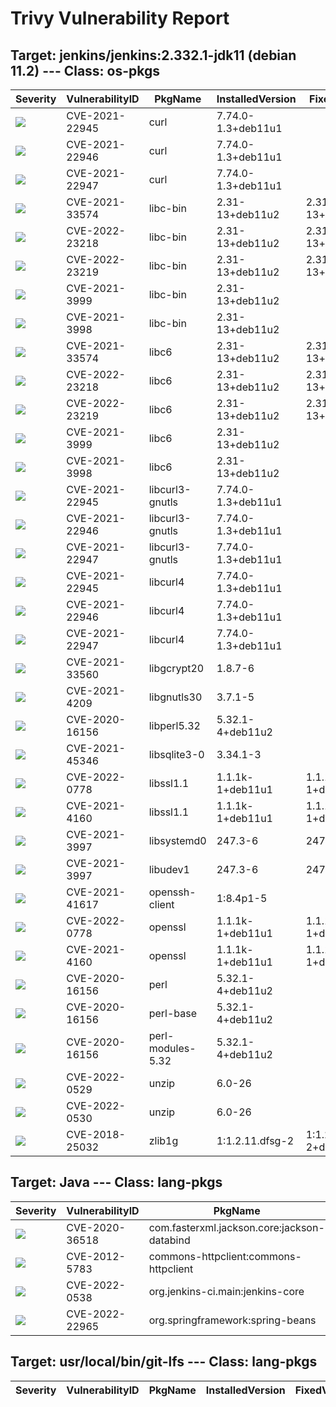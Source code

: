 # Trivy Vulnerability Report




## Target: jenkins/jenkins:2.332.1-jdk11 (debian 11.2) --- Class: os-pkgs
|Severity|VulnerabilityID|PkgName|InstalledVersion|FixedVersion|
|--------|---------------|-------|----------------|------------|
|![](https://img.shields.io/badge/-CRITICAL-red)|CVE-2021-22945|curl|7.74.0-1.3+deb11u1||
|![](https://img.shields.io/badge/-HIGH-orange)|CVE-2021-22946|curl|7.74.0-1.3+deb11u1||
|![](https://img.shields.io/badge/-MEDIUM-yellow)|CVE-2021-22947|curl|7.74.0-1.3+deb11u1||
|![](https://img.shields.io/badge/-CRITICAL-red)|CVE-2021-33574|libc-bin|2.31-13+deb11u2|2.31-13+deb11u3|
|![](https://img.shields.io/badge/-CRITICAL-red)|CVE-2022-23218|libc-bin|2.31-13+deb11u2|2.31-13+deb11u3|
|![](https://img.shields.io/badge/-CRITICAL-red)|CVE-2022-23219|libc-bin|2.31-13+deb11u2|2.31-13+deb11u3|
|![](https://img.shields.io/badge/-HIGH-orange)|CVE-2021-3999|libc-bin|2.31-13+deb11u2||
|![](https://img.shields.io/badge/-MEDIUM-yellow)|CVE-2021-3998|libc-bin|2.31-13+deb11u2||
|![](https://img.shields.io/badge/-CRITICAL-red)|CVE-2021-33574|libc6|2.31-13+deb11u2|2.31-13+deb11u3|
|![](https://img.shields.io/badge/-CRITICAL-red)|CVE-2022-23218|libc6|2.31-13+deb11u2|2.31-13+deb11u3|
|![](https://img.shields.io/badge/-CRITICAL-red)|CVE-2022-23219|libc6|2.31-13+deb11u2|2.31-13+deb11u3|
|![](https://img.shields.io/badge/-HIGH-orange)|CVE-2021-3999|libc6|2.31-13+deb11u2||
|![](https://img.shields.io/badge/-MEDIUM-yellow)|CVE-2021-3998|libc6|2.31-13+deb11u2||
|![](https://img.shields.io/badge/-CRITICAL-red)|CVE-2021-22945|libcurl3-gnutls|7.74.0-1.3+deb11u1||
|![](https://img.shields.io/badge/-HIGH-orange)|CVE-2021-22946|libcurl3-gnutls|7.74.0-1.3+deb11u1||
|![](https://img.shields.io/badge/-MEDIUM-yellow)|CVE-2021-22947|libcurl3-gnutls|7.74.0-1.3+deb11u1||
|![](https://img.shields.io/badge/-CRITICAL-red)|CVE-2021-22945|libcurl4|7.74.0-1.3+deb11u1||
|![](https://img.shields.io/badge/-HIGH-orange)|CVE-2021-22946|libcurl4|7.74.0-1.3+deb11u1||
|![](https://img.shields.io/badge/-MEDIUM-yellow)|CVE-2021-22947|libcurl4|7.74.0-1.3+deb11u1||
|![](https://img.shields.io/badge/-HIGH-orange)|CVE-2021-33560|libgcrypt20|1.8.7-6||
|![](https://img.shields.io/badge/-MEDIUM-yellow)|CVE-2021-4209|libgnutls30|3.7.1-5||
|![](https://img.shields.io/badge/-HIGH-orange)|CVE-2020-16156|libperl5.32|5.32.1-4+deb11u2||
|![](https://img.shields.io/badge/-MEDIUM-yellow)|CVE-2021-45346|libsqlite3-0|3.34.1-3||
|![](https://img.shields.io/badge/-HIGH-orange)|CVE-2022-0778|libssl1.1|1.1.1k-1+deb11u1|1.1.1k-1+deb11u2|
|![](https://img.shields.io/badge/-MEDIUM-yellow)|CVE-2021-4160|libssl1.1|1.1.1k-1+deb11u1|1.1.1k-1+deb11u2|
|![](https://img.shields.io/badge/-MEDIUM-yellow)|CVE-2021-3997|libsystemd0|247.3-6|247.3-7|
|![](https://img.shields.io/badge/-MEDIUM-yellow)|CVE-2021-3997|libudev1|247.3-6|247.3-7|
|![](https://img.shields.io/badge/-HIGH-orange)|CVE-2021-41617|openssh-client|1:8.4p1-5||
|![](https://img.shields.io/badge/-HIGH-orange)|CVE-2022-0778|openssl|1.1.1k-1+deb11u1|1.1.1k-1+deb11u2|
|![](https://img.shields.io/badge/-MEDIUM-yellow)|CVE-2021-4160|openssl|1.1.1k-1+deb11u1|1.1.1k-1+deb11u2|
|![](https://img.shields.io/badge/-HIGH-orange)|CVE-2020-16156|perl|5.32.1-4+deb11u2||
|![](https://img.shields.io/badge/-HIGH-orange)|CVE-2020-16156|perl-base|5.32.1-4+deb11u2||
|![](https://img.shields.io/badge/-HIGH-orange)|CVE-2020-16156|perl-modules-5.32|5.32.1-4+deb11u2||
|![](https://img.shields.io/badge/-HIGH-orange)|CVE-2022-0529|unzip|6.0-26||
|![](https://img.shields.io/badge/-HIGH-orange)|CVE-2022-0530|unzip|6.0-26||
|![](https://img.shields.io/badge/-HIGH-orange)|CVE-2018-25032|zlib1g|1:1.2.11.dfsg-2|1:1.2.11.dfsg-2+deb11u1|

## Target: Java --- Class: lang-pkgs
|Severity|VulnerabilityID|PkgName|InstalledVersion|FixedVersion|
|--------|---------------|-------|----------------|------------|
|![](https://img.shields.io/badge/-HIGH-orange)|CVE-2020-36518|com.fasterxml.jackson.core:jackson-databind|2.13.1|2.12.6.1, 2.13.2.1|
|![](https://img.shields.io/badge/-MEDIUM-yellow)|CVE-2012-5783|commons-httpclient:commons-httpclient|3.1-jenkins-3||
|![](https://img.shields.io/badge/-HIGH-orange)|CVE-2022-0538|org.jenkins-ci.main:jenkins-core|2.332.1|2.334|
|![](https://img.shields.io/badge/-CRITICAL-red)|CVE-2022-22965|org.springframework:spring-beans|5.3.14|5.3.18, 5.2.20|

## Target: usr/local/bin/git-lfs --- Class: lang-pkgs
|Severity|VulnerabilityID|PkgName|InstalledVersion|FixedVersion|
|--------|---------------|-------|----------------|------------|
